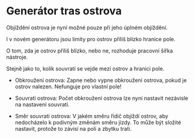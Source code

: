 # Generátor tras ostrova

  
  
Objíždění ostrova je nyní možné pouze při jeho úplném objíždění.  
  
I v novém generátoru jsou limity pro ostrov příliš blízko hranice pole.  
  
O tom, zda je ostrov příliš blízko, nebo ne, rozhoduje pracovní šířka nástroje.  
  
Stejně jako to, kolik souvratí se vejde mezi ostrov a hranici pole.  
  


  
  
    
- Obkroužení ostrova: Zapne nebo vypne obkroužení ostrova, pokud je ostrov nalezen. Nefunguje pro vlastní pole!  
  
    
- Souvrati ostrova: Počet obkroužení ostrova lze nyní nastavit nezávisle na nastavení souvratí.  
  
    
- Směr souvrati ostrova: V jakém směru řidič objíždí ostrov, aby nedocházelo k podivným změnám směru jízdy. To může být složité nastavit, protože to závisí na poli a zbytku trati.  
  


